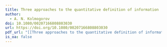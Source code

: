 ```yaml
---
title: Three approaches to the quantitative definition of information
author:
  - A. N. Kolmogorov
doi: 10.1080/00207166808803030
url: https://doi.org/10.1080/00207166808803030
pdf_url: "[[Three approaches to the quantitative definition of information.pdf]]"
is_oa: false
---
```

